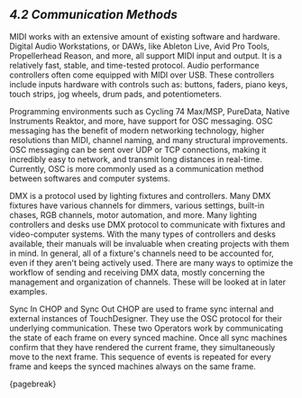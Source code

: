 
## *4.2 Communication Methods*

MIDI works with an extensive amount of existing software and hardware. Digital Audio Workstations, or DAWs, like Ableton Live, Avid Pro Tools, Propellerhead Reason, and more, all support MIDI input and output. It is a relatively fast, stable, and time-tested protocol. Audio performance controllers often come equipped with MIDI over USB. These controllers include inputs hardware with controls such as: buttons, faders, piano keys, touch strips, jog wheels, drum pads, and potentiometers.

Programming environments such as Cycling 74 Max/MSP, PureData, Native Instruments Reaktor, and more, have support for OSC messaging. OSC messaging has the benefit of modern networking technology, higher resolutions than MIDI, channel naming, and many structural improvements. OSC messaging can be sent over UDP or TCP connections, making it incredibly easy to network, and transmit long distances in real-time. Currently, OSC is more commonly used as a communication method between softwares and computer systems.

DMX is a protocol used by lighting fixtures and controllers. Many DMX fixtures have various channels for dimmers, various settings, built-in chases, RGB channels, motor automation, and more. Many lighting controllers and desks use DMX protocol to communicate with fixtures and video-computer systems. With the many types of controllers and desks available, their manuals will be invaluable when creating projects with them in mind. In general, all of a fixture's channels need to be accounted for, even if they aren't being actively used. There are many ways to optimize the workflow of sending and receiving DMX data, mostly concerning the management and organization of channels. These will be looked at in later examples.

Sync In CHOP and Sync Out CHOP are used to frame sync internal and external instances of TouchDesigner. They use the OSC protocol for their underlying communication. These two Operators work by communicating the state of each frame on every synced machine. Once all sync machines confirm that they have rendered the current frame, they simultaneously move to the next frame. This sequence of events is repeated for every frame and keeps the synced machines always on the same frame. 

{pagebreak}